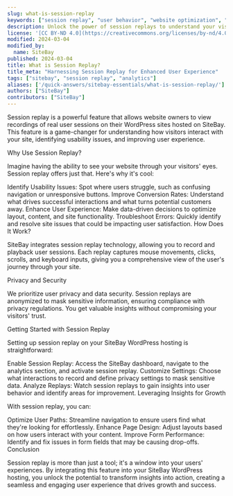 ```yaml
---
slug: what-is-session-replay
keywords: ["session replay", "user behavior", "website optimization", "analytics", "visitor behavior"]
description: Unlock the power of session replays to understand your visitors' interactions
license: '[CC BY-ND 4.0](https://creativecommons.org/licenses/by-nd/4.0)'
modified: 2024-03-04
modified_by:
  name: SiteBay
published: 2024-03-04
title: What is Session Replay?
title_meta: "Harnessing Session Replay for Enhanced User Experience"
tags: ["sitebay", "session replay", "analytics"]
aliases: ['/quick-answers/sitebay-essentials/what-is-session-replay/']
authors: ["SiteBay"]
contributors: ["SiteBay"]
---
```


Session replay is a powerful feature that allows website owners to view recordings of real user sessions on their WordPress sites hosted on SiteBay. This feature is a game-changer for understanding how visitors interact with your site, identifying usability issues, and improving user experience.

Why Use Session Replay?

Imagine having the ability to see your website through your visitors' eyes. Session replay offers just that. Here's why it's cool:

Identify Usability Issues: Spot where users struggle, such as confusing navigation or unresponsive buttons.
Improve Conversion Rates: Understand what drives successful interactions and what turns potential customers away.
Enhance User Experience: Make data-driven decisions to optimize layout, content, and site functionality.
Troubleshoot Errors: Quickly identify and resolve site issues that could be impacting user satisfaction.
How Does It Work?

SiteBay integrates session replay technology, allowing you to record and playback user sessions. Each replay captures mouse movements, clicks, scrolls, and keyboard inputs, giving you a comprehensive view of the user's journey through your site.

Privacy and Security

We prioritize user privacy and data security. Session replays are anonymized to mask sensitive information, ensuring compliance with privacy regulations. You get valuable insights without compromising your visitors' trust.

Getting Started with Session Replay

Setting up session replay on your SiteBay WordPress hosting is straightforward:

Enable Session Replay: Access the SiteBay dashboard, navigate to the analytics section, and activate session replay.
Customize Settings: Choose what interactions to record and define privacy settings to mask sensitive data.
Analyze Replays: Watch session replays to gain insights into user behavior and identify areas for improvement.
Leveraging Insights for Growth

With session replay, you can:

Optimize User Paths: Streamline navigation to ensure users find what they're looking for effortlessly.
Enhance Page Design: Adjust layouts based on how users interact with your content.
Improve Form Performance: Identify and fix issues in form fields that may be causing drop-offs.
Conclusion

Session replay is more than just a tool; it's a window into your users' experiences. By integrating this feature into your SiteBay WordPress hosting, you unlock the potential to transform insights into action, creating a seamless and engaging user experience that drives growth and success.